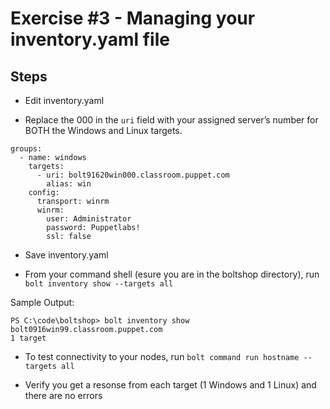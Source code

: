 # Exercise #3 - Managing your inventory.yaml file

## Steps

- Edit inventory.yaml

- Replace the 000 in the `uri` field with your assigned server’s number for BOTH the Windows and Linux targets.

```
groups:
  - name: windows
    targets:
      - uri: bolt91620win000.classroom.puppet.com
        alias: win
    config:
      transport: winrm
      winrm:
        user: Administrator
        password: Puppetlabs!
        ssl: false
```

- Save inventory.yaml

- From your command shell (esure you are in the boltshop directory), run `bolt inventory show --targets all`

Sample Output:

```
PS C:\code\boltshop> bolt inventory show 
bolt0916win99.classroom.puppet.com
1 target
```

- To test connectivity to your nodes, run `bolt command run hostname --targets all`

- Verify you get a resonse from each target (1 Windows and 1 Linux) and there are no errors
